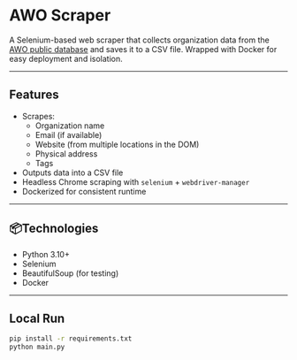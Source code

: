 # AWO Scraper

A Selenium-based web scraper that collects organization data from the [AWO public database](https://einrichtungsdatenbank.awo.org) and saves it to a CSV file. Wrapped with Docker for easy deployment and isolation.

---

##  Features

- Scrapes:
  - Organization name
  - Email (if available)
  - Website (from multiple locations in the DOM)
  - Physical address
  - Tags
- Outputs data into a CSV file
- Headless Chrome scraping with `selenium` + `webdriver-manager`
- Dockerized for consistent runtime

---

## 📦Technologies

- Python 3.10+
- Selenium
- BeautifulSoup (for testing)
- Docker

---

##  Local Run

```bash
pip install -r requirements.txt
python main.py
